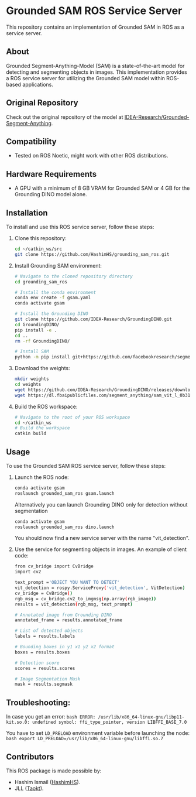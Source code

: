 # Grounded SAM ROS Service Server

This repository contains an implementation of Grounded SAM in ROS as a service server.

## About
Grounded Segment-Anything-Model (SAM) is a state-of-the-art model for detecting and segmenting objects in images. This implementation provides a ROS service server for utilizing the Grounded SAM model within ROS-based applications.

## Original Repository
Check out the original repository of the model at [IDEA-Research/Grounded-Segment-Anything](https://github.com/IDEA-Research/Grounded-Segment-Anything).

## Compatibility
- Tested on ROS Noetic, might work with other ROS distributions.

## Hardware Requirements
- A GPU with a minimum of 8 GB VRAM for Grounded SAM or 4 GB for the Grounding DINO model alone.

## Installation
To install and use this ROS service server, follow these steps:

1. Clone this repository:
    ```bash
    cd ~/catkin_ws/src
    git clone https://github.com/HashimHS/grounding_sam_ros.git
    ```

2. Install Grounding SAM environment:
    ```bash
    # Navigate to the cloned repository directory
    cd grounding_sam_ros
    
    # Install the conda environment
    conda env create -f gsam.yaml
    conda activate gsam
    
    # Install the Grounding DINO
    git clone https://github.com/IDEA-Research/GroundingDINO.git
    cd GroundingDINO/
    pip install -e .
    cd ..
    rm -rf GroundingDINO/
    
    # Install SAM
    python -m pip install git+https://github.com/facebookresearch/segment-anything.git
    ```

3. Download the weights:
    ```bash
    mkdir weights
    cd weights
    wget https://github.com/IDEA-Research/GroundingDINO/releases/download/v0.1.0-alpha/groundingdino_swint_ogc.pth
    wget https://dl.fbaipublicfiles.com/segment_anything/sam_vit_l_0b3195.pth
    ```

4. Build the ROS workspace:
    ```bash
    # Navigate to the root of your ROS workspace
    cd ~/catkin_ws
    # Build the workspace
    catkin build
    ```

## Usage
To use the Grounded SAM ROS service server, follow these steps:

1. Launch the ROS node:
    ```bash
    conda activate gsam
    roslaunch grounded_sam_ros gsam.launch
    ```
    Alternatively you can launch Grounding DINO only for detection without segmentation
    ```bash
    conda activate gsam
    roslaunch grounded_sam_ros dino.launch
    ```
    You should now find a new service server with the name "vit_detection".

2. Use the service for segmenting objects in images. An example of client code:
    ```bash
    from cv_bridge import CvBridge
    import cv2

    text_prompt ='OBJECT YOU WANT TO DETECT'
    vit_detection = rospy.ServiceProxy('vit_detection', VitDetection)
    cv_bridge = CvBridge()
    rgb_msg = cv_bridge.cv2_to_imgmsg(np.array(rgb_image))
    results = vit_detection(rgb_msg, text_prompt)

    # Annotated image from Grounding DINO
    annotated_frame = results.annotated_frame
    
    # List of detected objects
    labels = results.labels

    # Bounding boxes in y1 x1 y2 x2 format
    boxes = results.boxes

    # Detection score
    scores = results.scores

    # Image Segmentation Mask
    mask = results.segmask
    ```
## Troubleshooting:
In case you get an error:
    ```bash
    ERROR: /usr/lib/x86_64-linux-gnu/libp11-kit.so.0: undefined symbol: ffi_type_pointer, version LIBFFI_BASE_7.0
    ```
    
You have to set `LD_PRELOAD` environment variable before launching the node:
    ```bash
    export LD_PRELOAD=/usr/lib/x86_64-linux-gnu/libffi.so.7
    ```
## Contributors
This ROS package is made possible by:
- Hashim Ismail ([HashimHS](https://github.com/HashimHS)).
- JLL ([Taokt](https://github.com/Taokt)).
